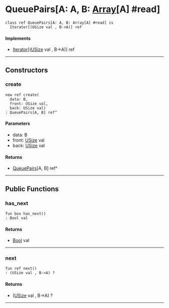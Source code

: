 # QueuePairs\[A: A, B: [Array](builtin-Array)\[A\] #read\]

```pony
class ref QueuePairs[A: A, B: Array[A] #read] is
  Iterator[(USize val , B->A)] ref
```

#### Implements

* [Iterator](builtin-Iterator)\[([USize](builtin-USize) val , B->A)\] ref

---

## Constructors

### create

```pony
new ref create(
  data: B,
  front: USize val,
  back: USize val)
: QueuePairs[A, B] ref^
```
#### Parameters

*   data: B
*   front: [USize](builtin-USize) val
*   back: [USize](builtin-USize) val

#### Returns

* [QueuePairs](wallaroo_labs-queue-QueuePairs)\[A, B\] ref^

---

## Public Functions

### has_next

```pony
fun box has_next()
: Bool val
```

#### Returns

* [Bool](builtin-Bool) val

---

### next

```pony
fun ref next()
: (USize val , B->A) ?
```

#### Returns

* ([USize](builtin-USize) val , B->A) ?

---

